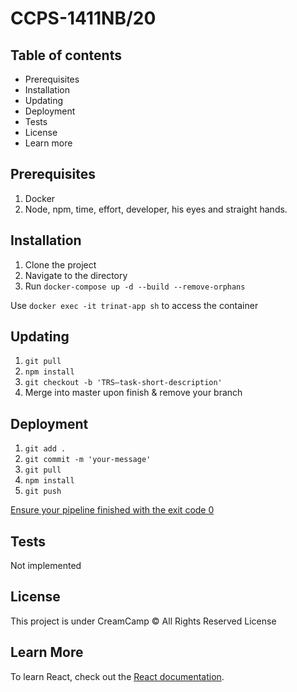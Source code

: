 # CCPS-1411NB/20

## Table of contents
- Prerequisites
- Installation
- Updating
- Deployment
- Tests
- License
- Learn more

## Prerequisites
1. Docker
2. Node, npm, time, effort, developer, his eyes and straight hands.

## Installation
1. Clone the project
2. Navigate to the directory
3. Run `docker-compose up -d --build --remove-orphans`

Use `docker exec -it trinat-app sh` to access the container

## Updating
1. `git pull`
2. `npm install`
3. `git checkout -b 'TRS–task-short-description'`
4. Merge into master upon finish & remove your branch

## Deployment
1. `git add .`
2. `git commit -m 'your-message'`
3. `git pull`
4. `npm install`
5. `git push`

[Ensure your pipeline finished with the exit code 0](https://gitlab.com/winniepukki/trinat/-/pipelines)

## Tests
Not implemented

## License
This project is under CreamCamp © All Rights Reserved License

## Learn More
To learn React, check out the [React documentation](https://reactjs.org/).
